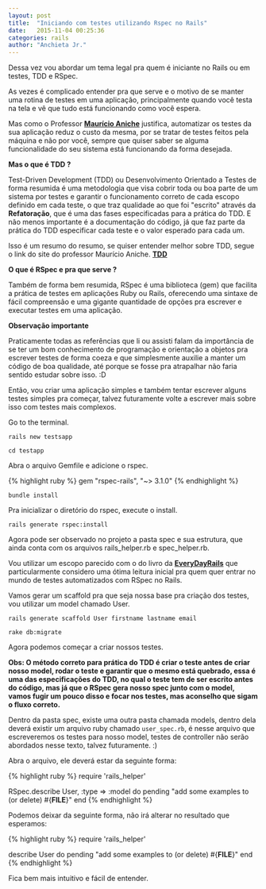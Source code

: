 ```yaml
---
layout: post
title:  "Iniciando com testes utilizando Rspec no Rails"
date:   2015-11-04 00:25:36
categories: rails
author: "Anchieta Jr."
---
```


Dessa vez vou abordar um tema legal pra quem é iniciante no Rails ou em testes, TDD e RSpec.

As vezes é complicado entender pra que serve e o motivo de se manter uma rotina de testes em uma aplicação, principalmente quando você testa na tela e vê que tudo está funcionando como você espera.

Mas como o Professor **[Maurício Aniche](https://github.com/mauricioaniche)** justifica, automatizar os testes da sua aplicação reduz o custo da mesma, por se tratar de testes feitos pela máquina e não por você, sempre que quiser saber se alguma funcionalidade do seu sistema está funcionando da forma desejada.

**Mas o que é TDD ?**

Test-Driven Development (TDD) ou Desenvolvimento Orientado a Testes de forma resumida é uma metodologia que visa cobrir toda ou boa parte de um sistema por testes e garantir o funcionamento correto de cada escopo definido em cada teste, o que traz qualidade ao que foi "escrito" através da **Refatoração**, que é uma das fases especificadas para a prática do TDD.
E não menos importante é a documentação do código, já que faz parte da prática do TDD especificar cada teste e o valor esperado para cada um.

Isso é um resumo do resumo, se quiser entender melhor sobre TDD, segue o link do site do professor Maurício Aniche. **[TDD](http://www.aniche.com.br/tdd/)**

**O que é RSpec e pra que serve ?**

Também de forma bem resumida, RSpec é uma biblioteca (gem) que facilita a prática de testes em aplicações Ruby ou Rails, oferecendo uma sintaxe de fácil compreensão e uma gigante quantidade de opções pra escrever e executar testes em uma aplicação.

**Observação importante**

Praticamente todas as referências que li ou assisti falam da importância de se ter um bom conhecimento de programação e orientação a objetos pra escrever testes de forma coeza e que simplesmente auxilie a manter um código de boa qualidade, até porque se fosse pra atrapalhar não faria sentido estudar sobre isso. :D

Então, vou criar uma aplicação simples e também tentar escrever alguns testes simples pra começar, talvez futuramente volte a escrever mais sobre isso com testes mais complexos.

Go to the terminal.

`rails new testsapp`

`cd testapp`

Abra o arquivo Gemfile e adicione o rspec.

{% highlight ruby %}
gem "rspec-rails", "~> 3.1.0"
{% endhighlight %}

`bundle install`

Pra inicializar o diretório do rspec, execute o install.

`rails generate rspec:install`

Agora pode ser observado no projeto a pasta spec e sua estrutura, que ainda conta com os arquivos rails_helper.rb e spec_helper.rb.

Vou utilizar um escopo parecido com o do livro da **[EveryDayRails](http://everydayrails.com/)** que particularmente considero uma ótima leitura inicial pra quem quer entrar no mundo de testes automatizados com RSpec no Rails.

Vamos gerar um scaffold pra que seja nossa base pra criação dos testes, vou utilizar um model chamado User.

`rails generate scaffold User firstname lastname email`

`rake db:migrate`

Agora podemos começar a criar nossos testes.

**Obs: O método correto para prática do TDD é criar o teste antes de criar nosso model, rodar o teste e garantir que o mesmo está quebrado, essa é uma das especificações do TDD, no qual o teste tem de ser escrito antes do código, mas já que o RSpec gera nosso spec junto com o model, vamos fugir um pouco disso e focar nos testes, mas aconselho que sigam o fluxo correto.**

Dentro da pasta spec, existe uma outra pasta chamada models, dentro dela deverá existir um arquivo ruby chamado `user_spec.rb`, é nesse arquivo que escreveremos os testes para nosso model, testes de controller não serão abordados nesse texto, talvez futuramente. :)

Abra o arquivo, ele deverá estar da seguinte forma:

{% highlight ruby %}
require 'rails_helper'

RSpec.describe User, :type => :model do
  pending "add some examples to (or delete) #{__FILE__}"
end
{% endhighlight %}

Podemos deixar da seguinte forma, não irá alterar no resultado que esperamos:

{% highlight ruby %}
require 'rails_helper'

describe User do
  pending "add some examples to (or delete) #{__FILE__}"
end
{% endhighlight %}

Fica bem mais intuitivo e fácil de entender.








